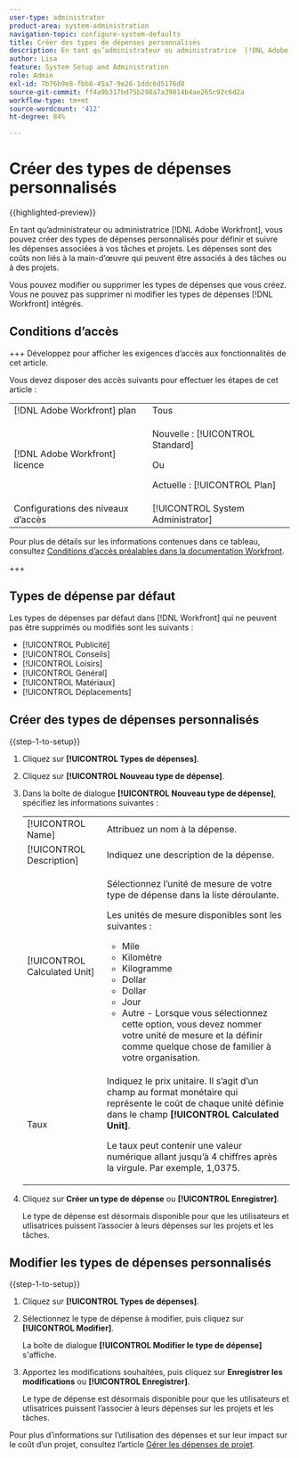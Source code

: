 ```yaml
---
user-type: administrator
product-area: system-administration
navigation-topic: configure-system-defaults
title: Créer des types de dépenses personnalisés
description: En tant qu’administrateur ou administratrice  [!DNL Adobe Workfront] , vous pouvez créer des types de dépenses personnalisés pour définir et suivre les dépenses associées à vos tâches et projets. Les dépenses sont des coûts non liés à la main-d’œuvre qui peuvent être associés à des tâches ou à des projets.
author: Lisa
feature: System Setup and Administration
role: Admin
exl-id: 7b76b9e8-fbb8-45a7-9e26-1ddc6d5176d8
source-git-commit: ff4a9b317bd75b298a7a39814b4ae265c92c6d2a
workflow-type: tm+mt
source-wordcount: '412'
ht-degree: 84%

---
```


# Créer des types de dépenses personnalisés

{{highlighted-preview}}

<!--**DON'T DELETE, DRAFT OR HIDE THIS ARTICLE. IT IS LINKED TO THE PRODUCT THROUGH THE CONTEXT SENSITIVE HELP LINKS.-->

En tant qu’administrateur ou administratrice [!DNL Adobe Workfront], vous pouvez créer des types de dépenses personnalisés pour définir et suivre les dépenses associées à vos tâches et projets. Les dépenses sont des coûts non liés à la main-d’œuvre qui peuvent être associés à des tâches ou à des projets.

Vous pouvez modifier ou supprimer les types de dépenses que vous créez. Vous ne pouvez pas supprimer ni modifier les types de dépenses [!DNL Workfront] intégrés.

## Conditions d’accès

+++ Développez pour afficher les exigences d’accès aux fonctionnalités de cet article.

Vous devez disposer des accès suivants pour effectuer les étapes de cet article :

<table style="table-layout:auto"> 
 <col> 
 <col> 
 <tbody> 
  <tr> 
   <td role="rowheader">[!DNL Adobe Workfront] plan</td> 
   <td>Tous</td> 
  </tr> 
  <tr> 
   <td role="rowheader">[!DNL Adobe Workfront] licence</td> 
   <td><p>Nouvelle : [!UICONTROL Standard]</p>
   Ou
   <p>Actuelle : [!UICONTROL Plan]</p>
   </td> 
  </tr> 
  <tr> 
   <td role="rowheader">Configurations des niveaux d’accès</td> 
   <td>[!UICONTROL System Administrator]</td>
  </tr>
 </tbody> 
</table>

Pour plus de détails sur les informations contenues dans ce tableau, consultez [Conditions d’accès préalables dans la documentation Workfront](/help/quicksilver/administration-and-setup/add-users/access-levels-and-object-permissions/access-level-requirements-in-documentation.md).

+++

## Types de dépense par défaut

Les types de dépenses par défaut dans [!DNL Workfront] qui ne peuvent pas être supprimés ou modifiés sont les suivants :

* [!UICONTROL Publicité]
* [!UICONTROL Conseils]
* [!UICONTROL Loisirs]
* [!UICONTROL Général]
* [!UICONTROL Matériaux]
* [!UICONTROL Déplacements]

## Créer des types de dépenses personnalisés

{{step-1-to-setup}}

1. Cliquez sur **[!UICONTROL Types de dépenses]**.
1. Cliquez sur **[!UICONTROL Nouveau type de dépense]**.
1. Dans la boîte de dialogue **[!UICONTROL Nouveau type de dépense]**, spécifiez les informations suivantes :

   <table style="table-layout:auto"> 
    <col> 
    <col> 
    <tbody> 
     <tr> 
      <td role="rowheader">[!UICONTROL Name]</td> 
      <td>Attribuez un nom à la dépense.</td> 
     </tr> 
     <tr> 
      <td role="rowheader">[!UICONTROL Description]</td> 
      <td>Indiquez une description de la dépense.</td> 
     </tr> 
     <tr> 
      <td role="rowheader">[!UICONTROL Calculated Unit]</td> 
      <td> <p>Sélectionnez l’unité de mesure de votre type de dépense dans la liste déroulante.</p> <p>Les unités de mesure disponibles sont les suivantes :</p> 
       <ul> 
        <li>Mile</li> 
        <li>Kilomètre</li> 
        <li>Kilogramme</li> 
        <li>Dollar</li> 
        <li>Dollar</li> 
        <li>Jour</li> 
        <li>Autre - Lorsque vous sélectionnez cette option, vous devez nommer votre unité de mesure et la définir comme quelque chose de familier à votre organisation.</li> 
       </ul> </td> 
     </tr> 
     <tr> 
      <td role="rowheader">Taux</td> 
      <td> <p>Indiquez le prix unitaire. Il s’agit d’un champ au format monétaire qui représente le coût de chaque unité définie dans le champ <strong>[!UICONTROL Calculated Unit]</strong>. </p> <p>Le taux peut contenir une valeur numérique allant jusqu’à 4 chiffres après la virgule. Par exemple, 1,0375.</p> </td> 
     </tr> 
    </tbody> 
   </table>

1. Cliquez sur **Créer un type de dépense** <span class="preview">ou **[!UICONTROL Enregistrer]**.</span>

   Le type de dépense est désormais disponible pour que les utilisateurs et utlisatrices puissent l’associer à leurs dépenses sur les projets et les tâches.

## Modifier les types de dépenses personnalisés

{{step-1-to-setup}}

1. Cliquez sur **[!UICONTROL Types de dépenses]**.
1. Sélectionnez le type de dépense à modifier, puis cliquez sur **[!UICONTROL Modifier]**.

   La boîte de dialogue **[!UICONTROL Modifier le type de dépense]** s&#39;affiche.

1. Apportez les modifications souhaitées, puis cliquez sur **Enregistrer les modifications** <span class="preview">ou **[!UICONTROL Enregistrer]**.</span>

   Le type de dépense est désormais disponible pour que les utilisateurs et utlisatrices puissent l’associer à leurs dépenses sur les projets et les tâches.

Pour plus d’informations sur l’utilisation des dépenses et sur leur impact sur le coût d’un projet, consultez l’article [Gérer les dépenses de projet](../../../manage-work/projects/project-finances/manage-project-expenses.md).
